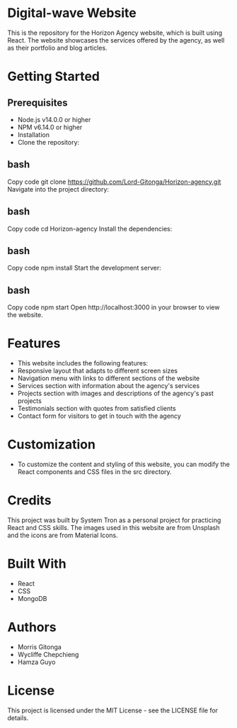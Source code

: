 # Digital-wave Website

This is the repository for the Horizon Agency website, which is built using React. The website showcases the services offered by the agency, as well as their portfolio and blog articles.

# Getting Started

## Prerequisites

- Node.js v14.0.0 or higher
- NPM v6.14.0 or higher
- Installation
- Clone the repository:

## bash

Copy code
git clone https://github.com/Lord-Gitonga/Horizon-agency.git
Navigate into the project directory:

## bash

Copy code
cd Horizon-agency
Install the dependencies:

## bash

Copy code
npm install
Start the development server:

## bash

Copy code
npm start
Open http://localhost:3000 in your browser to view the website.

# Features

- This website includes the following features:
- Responsive layout that adapts to different screen sizes
- Navigation menu with links to different sections of the website
- Services section with information about the agency's services
- Projects section with images and descriptions of the agency's past projects
- Testimonials section with quotes from satisfied clients
- Contact form for visitors to get in touch with the agency

# Customization

- To customize the content and styling of this website, you can modify the React components and CSS files in the src directory.

# Credits

This project was built by System Tron as a personal project for practicing React and CSS skills. The images used in this website are from Unsplash and the icons are from Material Icons.

# Built With

- React
- CSS
- MongoDB

# Authors

- Morris Gitonga
- Wycliffe Chepchieng
- Hamza Guyo

# License

This project is licensed under the MIT License - see the LICENSE file for details.
